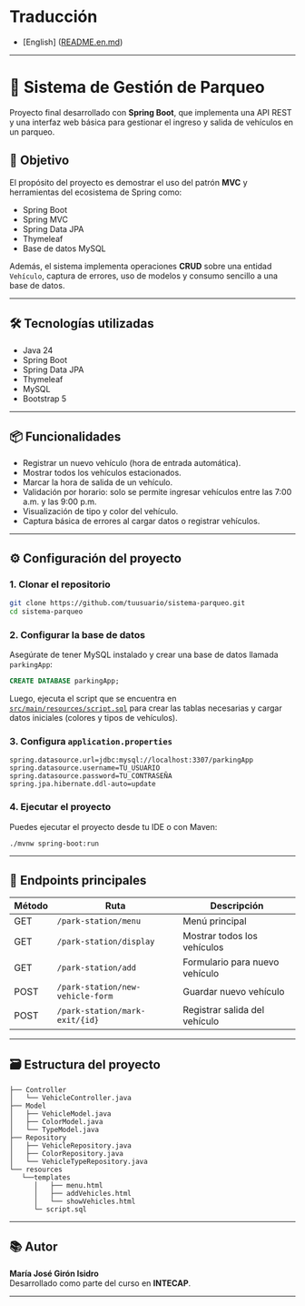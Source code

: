 # Traducción
- [English] ([README.en.md](README.en.md))
---
# 🚗 Sistema de Gestión de Parqueo

Proyecto final desarrollado con **Spring Boot**, que implementa una API REST y una interfaz web básica para gestionar el ingreso y salida de vehículos en un parqueo.

## 📌 Objetivo

El propósito del proyecto es demostrar el uso del patrón **MVC** y herramientas del ecosistema de Spring como:

- Spring Boot
- Spring MVC
- Spring Data JPA
- Thymeleaf
- Base de datos MySQL

Además, el sistema implementa operaciones **CRUD** sobre una entidad `Vehículo`, captura de errores, uso de modelos y consumo sencillo a una base de datos.

---

## 🛠️ Tecnologías utilizadas

- Java 24
- Spring Boot
- Spring Data JPA
- Thymeleaf
- MySQL
- Bootstrap 5

---

## 📦 Funcionalidades

- Registrar un nuevo vehículo (hora de entrada automática).
- Mostrar todos los vehículos estacionados.
- Marcar la hora de salida de un vehículo.
- Validación por horario: solo se permite ingresar vehículos entre las 7:00 a.m. y las 9:00 p.m.
- Visualización de tipo y color del vehículo.
- Captura básica de errores al cargar datos o registrar vehículos.

---

## ⚙️ Configuración del proyecto

### 1. Clonar el repositorio

```bash
git clone https://github.com/tuusuario/sistema-parqueo.git
cd sistema-parqueo
```

### 2. Configurar la base de datos

Asegúrate de tener MySQL instalado y crear una base de datos llamada `parkingApp`:

```sql
CREATE DATABASE parkingApp;
```

Luego, ejecuta el script que se encuentra en [`src/main/resources/script.sql`](src/main/resources/script.sql) para crear las tablas necesarias y cargar datos iniciales (colores y tipos de vehículos).

### 3. Configura `application.properties`

```properties
spring.datasource.url=jdbc:mysql://localhost:3307/parkingApp
spring.datasource.username=TU_USUARIO
spring.datasource.password=TU_CONTRASEÑA
spring.jpa.hibernate.ddl-auto=update
```

### 4. Ejecutar el proyecto

Puedes ejecutar el proyecto desde tu IDE o con Maven:

```bash
./mvnw spring-boot:run
```

---

## 🧪 Endpoints principales

| Método | Ruta                           | Descripción                      |
|--------|--------------------------------|----------------------------------|
| GET    | `/park-station/menu`          | Menú principal                   |
| GET    | `/park-station/display`       | Mostrar todos los vehículos     |
| GET    | `/park-station/add`           | Formulario para nuevo vehículo  |
| POST   | `/park-station/new-vehicle-form` | Guardar nuevo vehículo       |
| POST   | `/park-station/mark-exit/{id}`  | Registrar salida del vehículo |

---

## 🗃️ Estructura del proyecto

```
├── Controller
│   └── VehicleController.java
├── Model
│   ├── VehicleModel.java
│   ├── ColorModel.java
│   └── TypeModel.java
├── Repository
│   ├── VehicleRepository.java
│   ├── ColorRepository.java
│   └── VehicleTypeRepository.java
└── resources
   └──templates
      │   ├── menu.html
      │   ├── addVehicles.html
      │   └── showVehicles.html
      └─ script.sql
```
---

## 📚 Autor

**María José Girón Isidro**  
Desarrollado como parte del curso en **INTECAP**.

---
